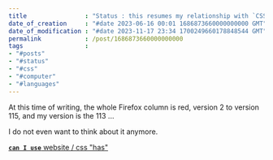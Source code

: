```yaml
---
title                : "Status : this resumes my relationship with `CSS`"
date_of_creation     : "#date 2023-06-16 00:01 1686873660000000000 GMT"
date_of_modification : "#date 2023-11-17 23:34 1700249660178848544 GMT"
permalink            : /post/1686873660000000000
tags                 :
- "#posts"
- "#status"
- "#css"
- "#computer"
- "#languages"
---
```


At this time of writing, the whole Firefox column is red, version 2 to version 115, and my version is the 113 ...

I do not even want to think about it anymore.

[__`can I use`__ website / css "has"](https://caniuse.com/css-has)
